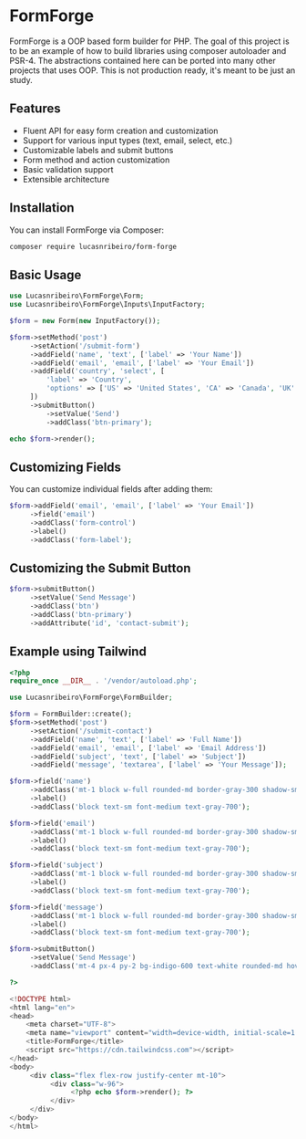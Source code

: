 # FormForge

FormForge is a OOP based form builder for PHP. The goal of this project is to be an example of how to build libraries using composer autoloader and PSR-4. The abstractions contained here can be ported into many other projects that uses OOP. This is not production ready, it's meant to be just an study. 

## Features

- Fluent API for easy form creation and customization
- Support for various input types (text, email, select, etc.)
- Customizable labels and submit buttons
- Form method and action customization
- Basic validation support
- Extensible architecture

## Installation

You can install FormForge via Composer:

```bash
composer require lucasnribeiro/form-forge

``` 

## Basic Usage

```php
use Lucasnribeiro\FormForge\Form;
use Lucasnribeiro\FormForge\Inputs\InputFactory;

$form = new Form(new InputFactory());

$form->setMethod('post')
     ->setAction('/submit-form')
     ->addField('name', 'text', ['label' => 'Your Name'])
     ->addField('email', 'email', ['label' => 'Your Email'])
     ->addField('country', 'select', [
         'label' => 'Country',
         'options' => ['US' => 'United States', 'CA' => 'Canada', 'UK' => 'United Kingdom']
     ])
     ->submitButton()
         ->setValue('Send')
         ->addClass('btn-primary');

echo $form->render();
``` 

## Customizing Fields

You can customize individual fields after adding them:

```php
$form->addField('email', 'email', ['label' => 'Your Email'])
     ->field('email')
     ->addClass('form-control')
     ->label()
     ->addClass('form-label');
``` 

## Customizing the Submit Button

```php
$form->submitButton()
     ->setValue('Send Message')
     ->addClass('btn')
     ->addClass('btn-primary')
     ->addAttribute('id', 'contact-submit');
``` 

## Example using Tailwind

```php
<?php
require_once __DIR__ . '/vendor/autoload.php';

use Lucasnribeiro\FormForge\FormBuilder;

$form = FormBuilder::create();
$form->setMethod('post')
     ->setAction('/submit-contact')
     ->addField('name', 'text', ['label' => 'Full Name'])
     ->addField('email', 'email', ['label' => 'Email Address'])
     ->addField('subject', 'text', ['label' => 'Subject'])
     ->addField('message', 'textarea', ['label' => 'Your Message']);

$form->field('name')
     ->addClass('mt-1 block w-full rounded-md border-gray-300 shadow-sm focus:border-indigo-300 focus:ring focus:ring-indigo-200 focus:ring-opacity-50')
     ->label()
     ->addClass('block text-sm font-medium text-gray-700');

$form->field('email')
     ->addClass('mt-1 block w-full rounded-md border-gray-300 shadow-sm focus:border-indigo-300 focus:ring focus:ring-indigo-200 focus:ring-opacity-50')
     ->label()
     ->addClass('block text-sm font-medium text-gray-700');

$form->field('subject')
     ->addClass('mt-1 block w-full rounded-md border-gray-300 shadow-sm focus:border-indigo-300 focus:ring focus:ring-indigo-200 focus:ring-opacity-50')
     ->label()
     ->addClass('block text-sm font-medium text-gray-700');

$form->field('message')
     ->addClass('mt-1 block w-full rounded-md border-gray-300 shadow-sm focus:border-indigo-300 focus:ring focus:ring-indigo-200 focus:ring-opacity-50')
     ->label()
     ->addClass('block text-sm font-medium text-gray-700');

$form->submitButton()
     ->setValue('Send Message')
     ->addClass('mt-4 px-4 py-2 bg-indigo-600 text-white rounded-md hover:bg-indigo-700 focus:outline-none focus:ring-2 focus:ring-offset-2 focus:ring-indigo-500');

?>

<!DOCTYPE html>
<html lang="en">
<head>
    <meta charset="UTF-8">
    <meta name="viewport" content="width=device-width, initial-scale=1.0">
    <title>FormForge</title>
    <script src="https://cdn.tailwindcss.com"></script>
</head>
<body>
     <div class="flex flex-row justify-center mt-10">
          <div class="w-96">
               <?php echo $form->render(); ?>
          </div>
     </div>
</body>
</html>
``` 
